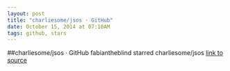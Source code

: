 ```yaml
---
layout: post
title: "charliesome/jsos · GitHub"
date: October 15, 2014 at 07:10AM
tags: github, stars
---
```

##charliesome/jsos · GitHub
fabiantheblind starred charliesome/jsos
[link to source](http://ift.tt/IHnenf) 
